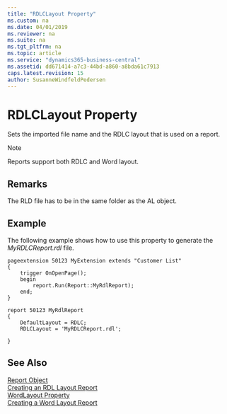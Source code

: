 ```yaml
---
title: "RDLCLayout Property"
ms.custom: na
ms.date: 04/01/2019
ms.reviewer: na
ms.suite: na
ms.tgt_pltfrm: na
ms.topic: article
ms.service: "dynamics365-business-central"
ms.assetid: dd671414-a7c3-44bd-a860-a8bda61c7913
caps.latest.revision: 15
author: SusanneWindfeldPedersen
---
```


 

# RDLCLayout Property
Sets the imported file name and the RDLC layout that is used on a report.


> [!NOTE]
> Reports support both RDLC and Word layout.

## Remarks
The RLD file has to be in the same folder as the AL object. 

## Example
<!--
Code taken from this file: devenv-howto-rdl-report-layout
-->
The following example shows how to use this property to generate the *MyRDLCReport.rdl* file.

```
pageextension 50123 MyExtension extends "Customer List"
{
    trigger OnOpenPage();
    begin
        report.Run(Report::MyRdlReport);
    end;
}

report 50123 MyRdlReport
{
    DefaultLayout = RDLC;
    RDLCLayout = 'MyRDLCReport.rdl';

}
```

## See Also  
[Report Object](../devenv-report-object.md)  
[Creating an RDL Layout Report](../devenv-howto-rdl-report-layout.md)   
[WordLayout Property](devenv-wordlayout-property.md)  
[Creating a Word Layout Report](../devenv-howto-report-layout.md)  
 